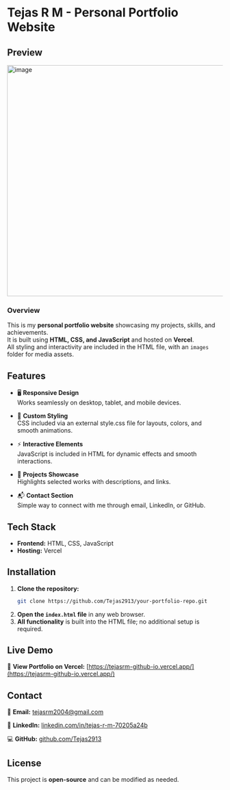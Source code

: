 # **Tejas R M - Personal Portfolio Website**

## Preview
<img width="960" height="540" alt="image" src="https://github.com/user-attachments/assets/de2987d9-1363-4f02-ba19-31bad51308d8" />



### Overview
This is my **personal portfolio website** showcasing my projects, skills, and achievements.  
It is built using **HTML, CSS, and JavaScript** and hosted on **Vercel**.  
All styling and interactivity are included in the HTML file, with an `images` folder for media assets.  


## Features
- 🖥️ **Responsive Design**  
  Works seamlessly on desktop, tablet, and mobile devices.

- 🎨 **Custom Styling**  
  CSS included via an external style.css file for layouts, colors, and smooth animations.

- ⚡ **Interactive Elements**  
  JavaScript is included in HTML for dynamic effects and smooth interactions.

- 💼 **Projects Showcase**  
  Highlights selected works with descriptions, and links.

- 📬 **Contact Section**  
  Simple way to connect with me through email, LinkedIn, or GitHub.


## Tech Stack
- **Frontend:** HTML, CSS, JavaScript  
- **Hosting:** Vercel


## Installation
1. **Clone the repository:**
   ```sh
   git clone https://github.com/Tejas2913/your-portfolio-repo.git
2. **Open the `index.html` file** in any web browser.  
3. **All functionality** is built into the HTML file; no additional setup is required.

## Live Demo
🔗 **View Portfolio on Vercel:** [https://tejasrm-github-io.vercel.app/](https://tejasrm-github-io.vercel.app/)

## Contact
📩 **Email:** tejasrm2004@gmail.com  

💼 **LinkedIn:** [linkedin.com/in/tejas-r-m-70205a24b](https://www.linkedin.com/in/tejas-r-m-70205a24b/)  

💻 **GitHub:** [github.com/Tejas2913](https://github.com/Tejas2913)

## License
This project is **open-source** and can be modified as needed.



